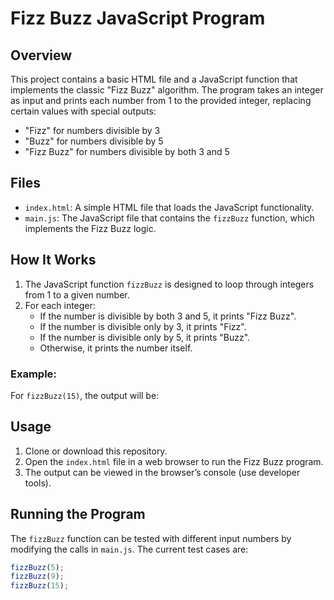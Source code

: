 # Fizz Buzz JavaScript Program

## Overview
This project contains a basic HTML file and a JavaScript function that implements the classic "Fizz Buzz" algorithm. The program takes an integer as input and prints each number from 1 to the provided integer, replacing certain values with special outputs:
- "Fizz" for numbers divisible by 3
- "Buzz" for numbers divisible by 5
- "Fizz Buzz" for numbers divisible by both 3 and 5

## Files
- `index.html`: A simple HTML file that loads the JavaScript functionality.
- `main.js`: The JavaScript file that contains the `fizzBuzz` function, which implements the Fizz Buzz logic.

## How It Works
1. The JavaScript function `fizzBuzz` is designed to loop through integers from 1 to a given number.
2. For each integer:
    - If the number is divisible by both 3 and 5, it prints "Fizz Buzz".
    - If the number is divisible only by 3, it prints "Fizz".
    - If the number is divisible only by 5, it prints "Buzz".
    - Otherwise, it prints the number itself.

### Example:
For `fizzBuzz(15)`, the output will be:

## Usage
1. Clone or download this repository.
2. Open the `index.html` file in a web browser to run the Fizz Buzz program.
3. The output can be viewed in the browser’s console (use developer tools).

## Running the Program
The `fizzBuzz` function can be tested with different input numbers by modifying the calls in `main.js`. The current test cases are:
```javascript
fizzBuzz(5);
fizzBuzz(9);
fizzBuzz(15);

